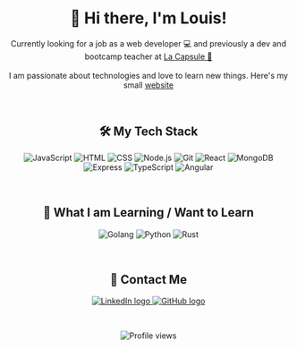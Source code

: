 <h1 align="center">
  👋 Hi there, I'm Louis!
</h1>

<p align="center">
  Currently looking for a job as a web developer 💻 and previously a dev and bootcamp teacher at <a href="https://www.lacapsule.academy/" target="_blank">La Capsule 🚀</a>
  <br><br>
  I am passionate about technologies and love to learn new things.
  Here's my small  <a href="https://www.louissanson.dev/" target="_blank">website</a>
</p>

<br>

<h2 align="center">
  🛠️ My Tech Stack
</h2>

<p align="center">
  <img src="https://img.icons8.com/?size=100&id=108784&format=png&color=000000" alt="JavaScript" title="JavaScript"/>
  <img src="https://img.icons8.com/?size=100&id=20909&format=png&color=000000" alt="HTML" title="HTML"/>
  <img src="https://img.icons8.com/?size=100&id=21278&format=png&color=000000" alt="CSS" title="CSS"/>
  <img src="https://img.icons8.com/?size=100&id=54087&format=png&color=000000" alt="Node.js" title="Node.js"/>
  <img src="https://img.icons8.com/?size=100&id=xBKl2pdJg5kk&format=png&color=000000" alt="Git" title="Git"/>
  <img src="https://img.icons8.com/?size=100&id=123603&format=png&color=000000" alt="React" title="React"/>
  <img src="https://img.icons8.com/?size=100&id=bosfpvRzNOG8&format=png&color=000000" alt="MongoDB" title="MongoDB"/>
  <img src="https://img.icons8.com/?size=100&id=2ZOaTclOqD4q&format=png&color=000000" alt="Express" title="Express"/>
  <img src="https://img.icons8.com/?size=100&id=IaHmaUtKc8bf&format=png&color=000000" alt="TypeScript" title="TypeScript"/>
  <img src="https://img.icons8.com/?size=100&id=71257&format=png&color=000000" alt="Angular" title="Angular"/>
</p>

<br>

<h2 align="center">
  📖 What I am Learning / Want to Learn
</h2>

<p align="center">
  <img src="https://img.icons8.com/?size=100&id=44442&format=png&color=000000" alt="Golang" title="Golang"/>
  <img src="https://img.icons8.com/?size=100&id=13441&format=png&color=000000" alt="Python" title="Python"/>
  <img src="https://img.icons8.com/?size=100&id=AeV543ttZrcT&format=png&color=000000" alt="Rust" title="Rust"/>
</p>

<br>

<h2 align="center">
  💌 Contact Me
</h2>

<p align="center">
  <a href="https://www.linkedin.com/in/louis-sanson" target="_blank">
    <img src="https://img.icons8.com/?size=70&id=13930&format=png&color=000000" alt="LinkedIn logo"/>
  </a>
  <a href="https://github.com/Louissnsn" target="_blank">
    <img src="https://img.icons8.com/?size=70&id=52539&format=png&color=000000" alt="GitHub logo"/>
  </a>
</p>

<br>

<p align="center">
  <img src="https://komarev.com/ghpvc/?username=Louissnsn&color=green" alt="Profile views"/>
</p>
